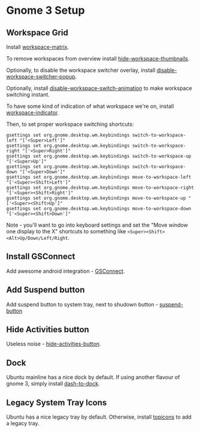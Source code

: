 Gnome 3 Setup
=============

## Workspace Grid

Install [workspace-matrix](https://extensions.gnome.org/extension/1485/workspace-matrix/).

To remove workspaces from overview install [hide-workspace-thumbnails](https://extensions.gnome.org/extension/808/hide-workspace-thumbnails/).

Optionally, to disable the workspace switcher overlay, install [disable-workspace-switcher-popup](https://extensions.gnome.org/extension/959/disable-workspace-switcher-popup/).

Optionally, install [disable-workspace-switch-animation](https://extensions.gnome.org/extension/1328/disable-workspace-switch-animation) to make workspace switching instant.

To have some kind of indication of what workspace we're on, install [workspace-indicator](https://extensions.gnome.org/extension/21/workspace-indicator/).

Then, to set proper workspace switching shortcuts:

```
gsettings set org.gnome.desktop.wm.keybindings switch-to-workspace-left "['<Super>Left']"
gsettings set org.gnome.desktop.wm.keybindings switch-to-workspace-right "['<Super>Right']"
gsettings set org.gnome.desktop.wm.keybindings switch-to-workspace-up "['<Super>Up']"
gsettings set org.gnome.desktop.wm.keybindings switch-to-workspace-down "['<Super>Down']"
gsettings set org.gnome.desktop.wm.keybindings move-to-workspace-left "['<Super><Shift>Left']"
gsettings set org.gnome.desktop.wm.keybindings move-to-workspace-right "['<Super><Shift>Right']"
gsettings set org.gnome.desktop.wm.keybindings move-to-workspace-up "['<Super><Shift>Up']"
gsettings set org.gnome.desktop.wm.keybindings move-to-workspace-down "['<Super><Shift>Down']"
```

Note - you'll want to go into keyboard settings and set the "Move window one display to the X" shortcuts to something like `<Super><Shift><Alt>Up/Down/Left/Right`.

## Install GSConnect

Add awesome android integration - [GSConnect](https://extensions.gnome.org/extension/1319/gsconnect/).

## Add Suspend button

Add suspend button to system tray, next to shudown button - [suspend-button](https://extensions.gnome.org/extension/826/suspend-button/)

## Hide Activities button

Useless noise - [hide-activities-button](https://extensions.gnome.org/extension/744/hide-activities-button/).

## Dock

Ubuntu mainline has a nice dock by default. If using another flavour of gnome 3, simply install [dash-to-dock](https://extensions.gnome.org/extension/307/dash-to-dock/).

## Legacy System Tray Icons

Ubuntu has a nice legacy tray by default. Otherwise, install [topicons](https://extensions.gnome.org/extension/1031/topicons/) to add a legacy tray.
